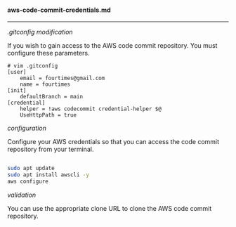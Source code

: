 #### aws-code-commit-credentials.md
---

_.gitconfig modification_

If you wish to gain access to the AWS code commit repository. You must configure these parameters.

```git
# vim .gitconfig
[user]
	email = fourtimes@gmail.com
	name = fourtimes
[init]
	defaultBranch = main
[credential]
	helper = !aws codecommit credential-helper $@
	UseHttpPath = true
```
_configuration_

Configure your AWS credentials so that you can access the code commit repository from your terminal.

```bash

sudo apt update
sudo apt install awscli -y
aws configure

```

_validation_

You can use the appropriate clone URL to clone the AWS code commit repository.
